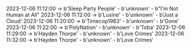 2023-12-06 11:12:00 -> b'Sleep Party People' - b'unknown' - b"I'm Not Human at All"
2023-12-06 11:12:00 -> b'Lusine' - b'unknown' - b'Just a Cloud'
2023-12-06 11:20:00 -> b'Timecop1983' - b'unknown' - b'Gone'
2023-12-06 11:22:00 -> b'PolyNation' - b'unknown' - b'Toba'
2023-12-06 11:29:00 -> b'Hayden Thorpe' - b'unknown' - b'Love Crimes'
2023-12-06 11:32:00 -> b'Hayden Thorpe' - b'unknown' - b'Love Crimes'
